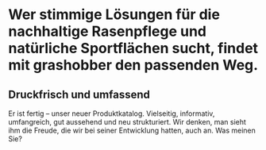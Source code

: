 # Wer stimmige Lösungen für die nachhaltige Rasenpflege und natürliche Sportflächen sucht, findet mit grashobber den passenden Weg.

## Druckfrisch und umfassend
Er ist fertig – unser neuer Produktkatalog. Vielseitig, informativ, umfangreich, gut aussehend und neu strukturiert. Wir denken, man sieht ihm die Freude, die wir bei seiner Entwicklung hatten, auch an. Was meinen Sie?
